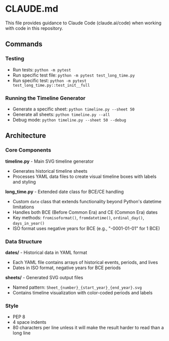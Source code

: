 # CLAUDE.md

This file provides guidance to Claude Code (claude.ai/code) when working with
code in this repository.

## Commands

### Testing
- Run tests: `python -m pytest`
- Run specific test file: `python -m pytest test_long_time.py`
- Run specific test: `python -m pytest test_long_time.py::test_init__full`

### Running the Timeline Generator
- Generate a specific sheet: `python timeline.py --sheet 50`
- Generate all sheets: `python timeline.py --all`
- Debug mode: `python timeline.py --sheet 50 --debug`

## Architecture

### Core Components

**timeline.py** - Main SVG timeline generator
- Generates historical timeline sheets
- Processes YAML data files to create visual timeline boxes with labels and styling

**long_time.py** - Extended date class for BCE/CE handling
- Custom `date` class that extends functionality beyond Python's datetime limitations
- Handles both BCE (Before Common Era) and CE (Common Era) dates
- Key methods: `fromisoformat()`, `fromdatetime()`, `ordinal_day()`, `days_in_year()`
- ISO format uses negative years for BCE (e.g., "-0001-01-01" for 1 BCE)

### Data Structure

**dates/** - Historical data in YAML format
- Each YAML file contains arrays of historical events, periods, and lives
- Dates in ISO format, negative years for BCE periods

**sheets/** - Generated SVG output files
- Named pattern: `Sheet_{number}_{start_year}_{end_year}.svg`
- Contains timeline visualization with color-coded periods and labels

### Style

- PEP 8
- 4 space indents
- 80 characters per line unless it will make the result harder to read than a long line

